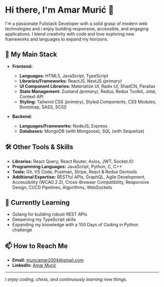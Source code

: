 # Hi there, I'm Amar Murić 👋

I'm a passionate Fullstack Developer with a solid grasp of modern web technologies and i enjoy building responsive, accessible, and engaging applications. I blend creativity with code and love exploring new frameworks and languages to expand my horizons.

## 🚀 My Main Stack
- **Frontend:**  
  - **Languages:** HTML5, JavaScript, TypeScript
  - **Libraries/Frameworks:** ReactJS, NextJS *(primary)*
  - **UI Component Libraries:** Materialize UI, Radix UI, ShadCN, Parallax  
  - **State Management:** Zustand *(primary)*, Redux, Redux Toolkit, Jotai, Context API  
  - **Styling:** Tailwind CSS *(primary)*, Styled Components, CSS Modules, Bootstrap, SASS, SCSS

- **Backend:**  
  - **Languages/Frameworks:** NodeJS, Express  
  - **Databases:** MongoDB (with Mongoose), SQL (with Sequelize)

## 🛠️ Other Tools & Skills
- **Libraries:** React Query, React Router, Axios, JWT, Socket.IO
- **Programming Languages:** JavaScript, Python, C, C++  
- **Tools:** Git, VS Code, Postman, Stripe, React & Redux Devtools  
- **Additional Expertise:** RESTful APIs, GraphQL, Agile Development, Accessibility (WCAG 2.2), Cross-Browser Compatibility, Responsive Design, CI/CD Pipelines, Algorithms, WebSockets

## 🌱 Currently Learning
- Golang for building robust REST APIs  
- Deepening my TypeScript skills  
- Expanding my knowledge with a 100 Days of Coding in Python challenge


## 📫 How to Reach Me
- **Email:** [muricamar2004@gmail.com](mailto:muricamar2004@gmail.com)
- **LinkedIn:** [Amar Murić](https://www.linkedin.com/in/amar-muri%C4%87-52564b2a2/)

---

*I enjoy coding, chess, and continuously learning new things.*
